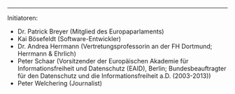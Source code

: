 ---
Initiatoren:

   * Dr. Patrick Breyer (Mitglied des Europaparlaments)
   * Kai Bösefeldt (Software-Entwickler)
   * Dr. Andrea Herrmann (Vertretungsprofessorin an der FH Dortmund; Herrmann & Ehrlich)
   * Peter Schaar (Vorsitzender der Europäischen Akademie für Informationsfreiheit und Datenschutz (EAID), Berlin; Bundesbeauftragter für den Datenschutz und die Informationsfreiheit a.D. (2003-2013))
   * Peter Welchering (Journalist)
